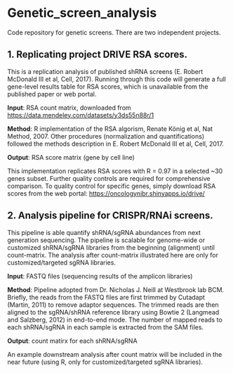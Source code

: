 # Genetic_screen_analysis

Code repository for genetic screens. There are two independent projects.

## 1. Replicating project DRIVE RSA scores.

This is a replication analysis of published shRNA screens (E. Robert McDonald III et al, Cell, 2017). Running through this code will generate a full gene-level results table for RSA scores, which is unavailable from the published paper or web portal.

**Input**: RSA count matrix, downloaded from https://data.mendeley.com/datasets/y3ds55n88r/1

**Method**: R implementation of the RSA algorism, Renate König et al, Nat Method, 2007. Other procedures (normalization and quantifications) followed the methods description in E. Robert McDonald III et al, Cell, 2017.

**Output**: RSA score matrix (gene by cell line)

This implementation replicates RSA scores with R = 0.97 in a selected ~30 genes subset. Further quality controls are required for comprehensive comparison. To quality control for specific genes, simply download RSA scores from the web portal: https://oncologynibr.shinyapps.io/drive/


## 2. Analysis pipeline for CRISPR/RNAi screens.

This pipeline is able quantify shRNA/sgRNA abundances from next generation sequencing. The pipeline is scalable for genome-wide or customized shRNA/sgRNA libraries from the beginning (alignment) until count-matrix. The analysis after count-matrix illustrated here are only for customized/targeted sgRNA libraries.

**Input**: FASTQ files (sequencing results of the amplicon libraries)

**Method**: Pipeline adopted from Dr. Nicholas J. Neill at Westbrook lab BCM. Briefly, the reads from the FASTQ files are first trimmed by Cutadapt (Martin, 2011) to remove adaptor sequences. The trimmed reads are then aligned to the sgRNA/shRNA reference library using Bowtie 2 (Langmead and Salzberg, 2012) in end-to-end mode. The number of mapped reads to each shRNA/sgRNA in each sample is extracted from the SAM files.

**Output**: count matirx for each shRNA/sgRNA

An example downstream analysis after count matrix will be included in the near future (using R, only for customized/targeted sgRNA libraries).
